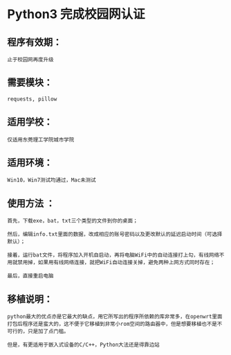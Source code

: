 Python3 完成校园网认证
=====================

程序有效期：<br>
------------------
    止于校园网再度升级
需要模块：<br>
--------------------
    requests, pillow
适用学校：<br>
---------------------
    仅适用东莞理工学院城市学院
适用环境：<br>
---------------------
    Win10，Win7测试均通过，Mac未测试
使用方法 ：<br>
--------------------
    首先，下载exe，bat，txt三个类型的文件到你的桌面；
    
    然后，编辑info.txt里面的数据，改成相应的账号密码以及更改默认的延迟启动时间（可选择默认）；
    
    接着，运行bat文件，将程序加入开机自启动，再将电脑WiFi中的自动连接打上勾，有线网络不用就禁用掉，如果用有线网络连接，就把WiFi自动连接关掉，避免两种上网方式同时存在；
    
    最后，直接重启电脑
移植说明：<br>
--------------------
    python最大的优点亦是它最大的缺点，用它所写出的程序所依赖的库非常多，在openwrt里面打包后程序还是蛮大的，这不便于它移植到非常小rom空间的路由器中，但是想要移植也不是不可行的，只是加了点门槛。
    
    但是，有更适用于嵌入式设备的C/C++，Python大法还是得靠边站
